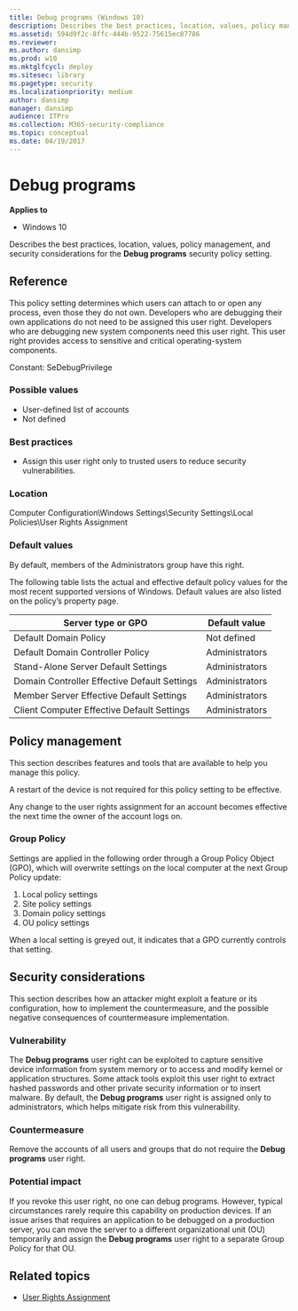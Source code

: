 ```yaml
---
title: Debug programs (Windows 10)
description: Describes the best practices, location, values, policy management, and security considerations for the Debug programs security policy setting.
ms.assetid: 594d9f2c-8ffc-444b-9522-75615ec87786
ms.reviewer:
ms.author: dansimp
ms.prod: w10
ms.mktglfcycl: deploy
ms.sitesec: library
ms.pagetype: security
ms.localizationpriority: medium
author: dansimp
manager: dansimp
audience: ITPro
ms.collection: M365-security-compliance
ms.topic: conceptual
ms.date: 04/19/2017
---
```


# Debug programs

**Applies to**
-   Windows 10

Describes the best practices, location, values, policy management, and security considerations for the **Debug programs** security policy setting.

## Reference

This policy setting determines which users can attach to or open any process, even those they do not own. Developers who are debugging their own applications do not need to be assigned this user right. Developers who are debugging new system components need this user right. This user right provides access to sensitive and critical operating-system components.

Constant: SeDebugPrivilege

### Possible values

-   User-defined list of accounts
-   Not defined

### Best practices

-   Assign this user right only to trusted users to reduce security vulnerabilities.

### Location

Computer Configuration\\Windows Settings\\Security Settings\\Local Policies\\User Rights Assignment

### Default values

By default, members of the Administrators group have this right.

The following table lists the actual and effective default policy values for the most recent supported versions of Windows. Default values are also listed on the policy’s property page.

| Server type or GPO | Default value |
| - | - |
| Default Domain Policy | Not defined|
| Default Domain Controller Policy | Administrators |
| Stand-Alone Server Default Settings | Administrators |
| Domain Controller Effective Default Settings | Administrators |
| Member Server Effective Default Settings | Administrators |
| Client Computer Effective Default Settings | Administrators |

## Policy management

This section describes features and tools that are available to help you manage this policy.

A restart of the device is not required for this policy setting to be effective.

Any change to the user rights assignment for an account becomes effective the next time the owner of the account logs on.

### Group Policy

Settings are applied in the following order through a Group Policy Object (GPO), which will overwrite settings on the local computer at the next Group Policy update:

1.  Local policy settings
2.  Site policy settings
3.  Domain policy settings
4.  OU policy settings

When a local setting is greyed out, it indicates that a GPO currently controls that setting.

## Security considerations

This section describes how an attacker might exploit a feature or its configuration, how to implement the countermeasure, and the possible negative consequences of countermeasure implementation.

### Vulnerability

The **Debug programs** user right can be exploited to capture sensitive device information from system memory or to access and modify kernel or application structures. Some attack tools exploit this user right to extract hashed passwords and other private security information or to insert malware.
By default, the **Debug programs** user right is assigned only to administrators, which helps mitigate risk from this vulnerability.

### Countermeasure

Remove the accounts of all users and groups that do not require the **Debug programs** user right.

### Potential impact

If you revoke this user right, no one can debug programs. However, typical circumstances rarely require this capability on production devices. If an issue arises that requires an application to be debugged on a production server, you can move the server to a different organizational unit (OU)
temporarily and assign the **Debug programs** user right to a separate Group Policy for that OU.

## Related topics

- [User Rights Assignment](user-rights-assignment.md)
